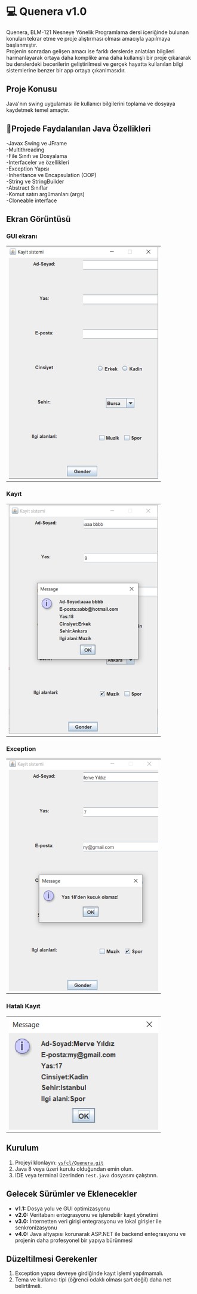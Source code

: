 ﻿# 💻 Quenera v1.0
Quenera, BLM-121 Nesneye Yönelik Programlama dersi içeriğinde bulunan konuları tekrar etme ve proje alıştırması olması amacıyla yapılmaya başlanmıştır.  
Projenin sonradan gelişen amacı ise farklı derslerde anlatılan bilgileri harmanlayarak ortaya daha komplike ama daha kullanışlı bir proje çıkararak bu derslerdeki becerilerin geliştirilmesi ve gerçek hayatta kullanılan bilgi sistemlerine benzer bir app ortaya çıkarılmasıdır.

## Proje Konusu
Java'nın swing uygulaması ile kullanıcı bilgilerini toplama ve dosyaya kaydetmek temel amaçtır.

## 🧱Projede Faydalanılan Java Özellikleri
-Javax Swing ve JFrame <br/>
-Multithreading <br/>
-File Sınıfı ve Dosyalama <br/>
-Interfaceler ve özellikleri <br/>
-Exception Yapısı <br/>
-Inheritance ve Encapsulation (OOP) <br/>
-String ve StringBuilder <br/>
-Abstract Sınıflar <br/>
-Komut satırı argümanları (args) <br/>
-Cloneable interface

## Ekran Görüntüsü
<h3>GUI ekranı</h3>
<table>
  <tr>
    <td><img src="resimler/r1.png" width="400"></td>
  </tr>
</table>

<h3>Kayıt</h3>
<table>
  <tr>
    <td><img src="resimler/r2.png" width="400"></td>
  </tr>
</table>

<h3>Exception</h3>
<table>
  <tr>
    <td><img src="resimler/r3.png" width="400"></td>
  </tr>
</table>

<h3>Hatalı Kayıt</h3>
<table>
  <tr>
    <td><img src="resimler/r4.png" width="400"></td>
  </tr>
</table>

## Kurulum
1. Projeyi klonlayın: [`ysfcl/Quenera.git`](https://github.com/ysfcl/Quenera.git)
2. Java 8 veya üzeri kurulu olduğundan emin olun.
3. IDE veya terminal üzerinden `Test.java` dosyasını çalıştırın.

## Gelecek Sürümler ve Eklenecekler
- **v1.1:** Dosya yolu ve GUI optimizasyonu
- **v2.0:** Veritabanı entegrasyonu ve işlenebilir kayıt yönetimi
- **v3.0:** İnternetten veri girişi entegrasyonu ve lokal girişler ile senkronizasyonu
- **v4.0:** Java altyapısı korunarak ASP.NET ile backend entegrasyonu ve projenin daha profesyonel bir yapıya bürünmesi

## Düzeltilmesi Gerekenler
1. Exception yapısı devreye girdiğinde kayıt işlemi yapılmamalı.
2. Tema ve kullanıcı tipi (öğrenci odaklı olması şart değil) daha net belirtilmeli.

